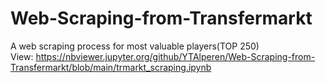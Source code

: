 # Web-Scraping-from-Transfermarkt
A web scraping process for most valuable players(TOP 250)
<br>
View: https://nbviewer.jupyter.org/github/YTAlperen/Web-Scraping-from-Transfermarkt/blob/main/trmarkt_scraping.ipynb
